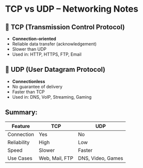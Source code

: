 # TCP vs UDP – Networking Notes

## 🔹 TCP (Transmission Control Protocol)
- **Connection-oriented**
- Reliable data transfer (acknowledgement)
- Slower than UDP
- Used in: HTTP, HTTPS, FTP, Email

## 🔸 UDP (User Datagram Protocol)
- **Connectionless**
- No guarantee of delivery
- Faster than TCP
- Used in: DNS, VoIP, Streaming, Gaming

## Summary:

| Feature         | TCP              | UDP              |
|----------------|------------------|------------------|
| Connection      | Yes              | No               |
| Reliability     | High             | Low              |
| Speed           | Slower           | Faster           |
| Use Cases       | Web, Mail, FTP   | DNS, Video, Games |

